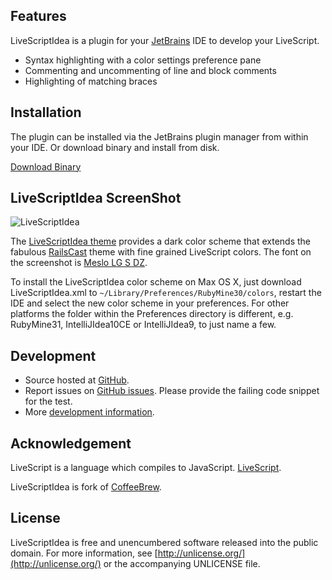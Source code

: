 ## Features

LiveScriptIdea is a plugin for your [JetBrains](http://www.jetbrains.com) IDE to develop your LiveScript.

* Syntax highlighting with a color settings preference pane
* Commenting and uncommenting of line and block comments
* Highlighting of matching braces

## Installation

The plugin can be installed via the JetBrains plugin manager from within your IDE.
Or download binary and install from disk.

[Download Binary](https://github.com/racklin/livescript-idea/raw/master/livescript-idea.jar)

## LiveScriptIdea ScreenShot

![LiveScriptIdea](https://github.com/racklin/livescript-idea/raw/master/resources/theme/LiveScriptIdea.png)

The [LiveScriptIdea theme](
https://github.com/racklin/livescript-idea/raw/master/resources/theme/LiveScriptIdea.xml) provides a dark color scheme that
extends the fabulous [RailsCast](http://blog.bitfluent.com/post/198076049/railscasts-theme-for-rubymine) theme with fine
grained LiveScript colors. The font on the screenshot is [Meslo LG S DZ](https://github.com/andreberg/Meslo-Font).

To install the LiveScriptIdea color scheme on Max OS X, just download LiveScriptIdea.xml to
`~/Library/Preferences/RubyMine30/colors`, restart the IDE and select the new color scheme in your preferences.
For other platforms the folder within the Preferences directory is different, e.g. RubyMine31, IntelliJIdea10CE or
IntelliJIdea9, to just name a few.

## Development

* Source hosted at [GitHub](https://github.com/racklin/livescript-idea).
* Report issues on [GitHub issues](https://github.com/racklin/livescript-idea/issues). Please provide the failing code
snippet for the test.
* More [development information](https://github.com/racklin/livescript-idea/blob/master/DEVELOPMENT.md).

## Acknowledgement

LiveScript is a language which compiles to JavaScript. [LiveScript](http://livescript.net/).

LiveScriptIdea is fork of [CoffeeBrew](https://github.com/netzpirat/coffee-brew).

## License

LiveScriptIdea is free and unencumbered software released into the public domain. For more information, see [http://unlicense.org/](http://unlicense.org/) or the accompanying UNLICENSE file.

